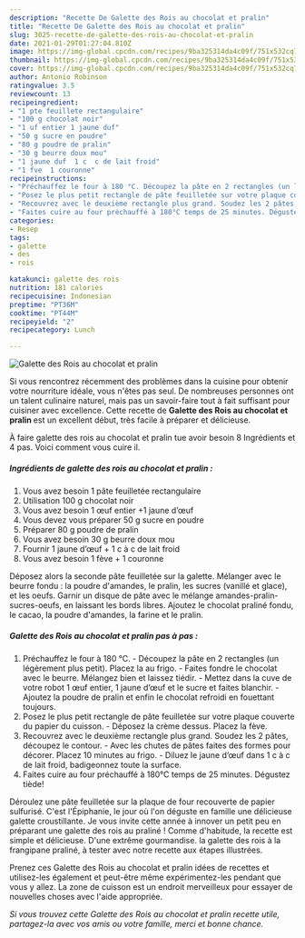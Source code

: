 ```yaml
---
description: "Recette De Galette des Rois au chocolat et pralin"
title: "Recette De Galette des Rois au chocolat et pralin"
slug: 3025-recette-de-galette-des-rois-au-chocolat-et-pralin
date: 2021-01-29T01:27:04.810Z
image: https://img-global.cpcdn.com/recipes/9ba325314da4c09f/751x532cq70/galette-des-rois-au-chocolat-et-pralin-photo-principale-de-la-recette.jpg
thumbnail: https://img-global.cpcdn.com/recipes/9ba325314da4c09f/751x532cq70/galette-des-rois-au-chocolat-et-pralin-photo-principale-de-la-recette.jpg
cover: https://img-global.cpcdn.com/recipes/9ba325314da4c09f/751x532cq70/galette-des-rois-au-chocolat-et-pralin-photo-principale-de-la-recette.jpg
author: Antonio Robinson
ratingvalue: 3.5
reviewcount: 13
recipeingredient:
- "1 pte feuillete rectangulaire"
- "100 g chocolat noir"
- "1 uf entier 1 jaune duf"
- "50 g sucre en poudre"
- "80 g poudre de pralin"
- "30 g beurre doux mou"
- "1 jaune duf  1 c  c de lait froid"
- "1 fve  1 couronne"
recipeinstructions:
- "Préchauffez le four à 180 °C. Découpez la pâte en 2 rectangles (un légèrement plus petit). Placez la au frigo. Faites fondre le chocolat avec le beurre. Mélangez bien et laissez tiédir. Mettez dans la cuve de votre robot 1 œuf entier, 1 jaune d’œuf et le sucre et faites blanchir. Ajoutez la poudre de pralin et enfin le chocolat refroidi en fouettant toujours."
- "Posez le plus petit rectangle de pâte feuilletée sur votre plaque couverte du papier du cuisson. Déposez la crème dessus. Placez la fève."
- "Recouvrez avec le deuxième rectangle plus grand. Soudez les 2 pâtes, découpez le contour. Avec les chutes de pâtes faites des formes pour décorer. Placez 10 minutes au frigo. Diluez le jaune d’œuf dans 1 c à c de lait froid, badigeonnez toute la surface."
- "Faites cuire au four préchauffé à 180°C temps de 25 minutes. Dégustez tiède!"
categories:
- Resep
tags:
- galette
- des
- rois

katakunci: galette des rois 
nutrition: 181 calories
recipecuisine: Indonesian
preptime: "PT36M"
cooktime: "PT44M"
recipeyield: "2"
recipecategory: Lunch

---
```



![Galette des Rois au chocolat et pralin](https://img-global.cpcdn.com/recipes/9ba325314da4c09f/751x532cq70/galette-des-rois-au-chocolat-et-pralin-photo-principale-de-la-recette.jpg)

Si vous rencontrez récemment des problèmes dans la cuisine pour obtenir votre nourriture idéale, vous n'êtes pas seul. De nombreuses personnes ont un talent culinaire naturel, mais pas un savoir-faire tout à fait suffisant pour cuisiner avec excellence. Cette recette de <strong> Galette des Rois au chocolat et pralin </strong> est un excellent début, très facile à préparer et délicieuse.

<!--inarticleads1-->

À faire galette des rois au chocolat et pralin tue avoir besoin 8 Ingrédients et 4 pas. Voici comment vous cuire il.

##### Ingrédients de galette des rois au chocolat et pralin :

1. Vous avez besoin 1 pâte feuilletée rectangulaire
1. Utilisation 100 g chocolat noir
1. Vous avez besoin 1 œuf entier +1 jaune d’œuf
1. Vous devez vous préparer 50 g sucre en poudre
1. Préparer 80 g poudre de pralin
1. Vous avez besoin 30 g beurre doux mou
1. Fournir 1 jaune d’œuf + 1 c à c de lait froid
1. Vous avez besoin 1 fève + 1 couronne


Déposez alors la seconde pâte feuilletée sur la galette. Mélanger avec le beurre fondu : la poudre d&#39;amandes, le pralin, les sucres (vanillé et glace), et les oeufs. Garnir un disque de pâte avec le mélange amandes-pralin-sucres-oeufs, en laissant les bords libres. Ajoutez le chocolat praliné fondu, le cacao, la poudre d&#39;amandes, la farine et le pralin. 

<!--inarticleads2-->

##### Galette des Rois au chocolat et pralin pas à pas :

1. Préchauffez le four à 180 °C. - Découpez la pâte en 2 rectangles (un légèrement plus petit). Placez la au frigo. - Faites fondre le chocolat avec le beurre. Mélangez bien et laissez tiédir. - Mettez dans la cuve de votre robot 1 œuf entier, 1 jaune d’œuf et le sucre et faites blanchir. - Ajoutez la poudre de pralin et enfin le chocolat refroidi en fouettant toujours.
1. Posez le plus petit rectangle de pâte feuilletée sur votre plaque couverte du papier du cuisson. - Déposez la crème dessus. Placez la fève.
1. Recouvrez avec le deuxième rectangle plus grand. Soudez les 2 pâtes, découpez le contour. - Avec les chutes de pâtes faites des formes pour décorer. Placez 10 minutes au frigo. - Diluez le jaune d’œuf dans 1 c à c de lait froid, badigeonnez toute la surface.
1. Faites cuire au four préchauffé à 180°C temps de 25 minutes. Dégustez tiède!


Déroulez une pâte feuilletée sur la plaque de four recouverte de papier sulfurisé. C&#39;est l&#39;Épiphanie, le jour où l&#39;on déguste en famille une délicieuse galette croustillante. Je vous invite cette année à innover un petit peu en préparant une galette des rois au praliné ! Comme d&#39;habitude, la recette est simple et délicieuse. D&#39;une extrême gourmandise. la galette des rois à la frangipane praliné, à tester avec notre recette aux étapes illustrées. 

<!--inarticleads1-->

<p>
Prenez ces Galette des Rois au chocolat et pralin idées de recettes et utilisez-les également et peut-être même expérimentez-les pendant que vous y allez. La zone de cuisson est un endroit merveilleux pour essayer de nouvelles choses avec l'aide appropriée.
</p>

<p>
<i>Si vous trouvez cette Galette des Rois au chocolat et pralin recette utile, partagez-la avec vos amis ou votre famille, merci et bonne chance.</i>
</p>

